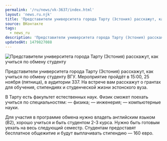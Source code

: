 ```yaml
---
permalink: '/ru/news/vk-3637/index.html'
layout: 'news.ru.njk'
title: 'Представители университета города Тарту (Эстония) расскажут, как учиться по обмену студенту ВГУ'
source: ВКонтакте
tags:
  - news_ru
description: 'Представители университета города Тарту (Эстония) расскажут, как учиться по обмену студенту'
updatedAt: 1479827088
---
```

![Представители университета города Тарту (Эстония) расскажут, как учиться по обмену студенту](https://sun9-14.userapi.com/impf/c636731/v636731484/343f5/nfnU5roNY0s.jpg?size=1280x867&quality=96&proxy=1&sign=532c4c7bad306ff0f9d1c87a4ab42ba0&c_uniq_tag=1mh0nj1_5oCPxZwdv2Cd8OkXZQ7dRjD7JjVvZVnhdF0&type=album)

Представители университета города Тарту (Эстония) расскажут, как учиться по обмену студенту ВГУ. Мероприятие пройдёт в 15:00, 25 ноября (пятница), в аудитории 337. На встрече вам расскажут о грантах для обучения, стипендиях и студенческой жизни эстонского вуза.

В Тарту есть факультет естественных наук. Физик сможет поехать учиться по специальностям:
— физика;
— инженерия;
— компьютерные науки.

Для участия в программе обмена нужно владеть английским языком (B2), хорошо учиться и быть студентом 2-3 курса. Нужно быть готовым уехать на весь следующий семестр. Студентам предоставят бесплатное общежитие и будут выплачивать стипендию — 160 евро.
